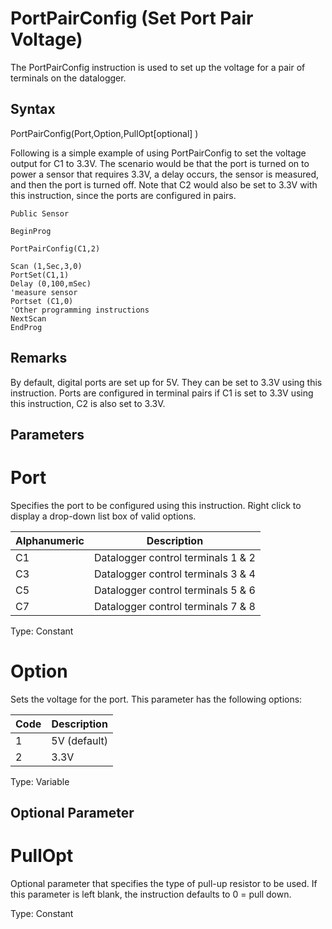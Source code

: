 # PortPairConfig (Set Port Pair Voltage)

The PortPairConfig instruction is used to set up the voltage for a pair of terminals on the datalogger.

## Syntax

PortPairConfig(Port,Option,PullOpt[optional] )

Following is a simple example of using PortPairConfig to set the voltage output for C1 to 3.3V. The scenario would be that the port is turned on to power a sensor that requires 3.3V, a delay occurs, the sensor is measured, and then the port is turned off. Note that C2 would also be set to 3.3V with this instruction, since the ports are configured in pairs.

```
Public Sensor

BeginProg

PortPairConfig(C1,2)

Scan (1,Sec,3,0)
PortSet(C1,1)
Delay (0,100,mSec)
'measure sensor
Portset (C1,0)
'Other programming instructions
NextScan
EndProg
```

## Remarks

By default, digital ports are set up for 5V. They can be set to 3.3V using this instruction. Ports are configured in terminal pairs if C1 is set to 3.3V using this instruction, C2 is also set to 3.3V.

## Parameters

# Port

Specifies the port to be configured using this instruction. Right click to display a drop-down list box of valid options.

| Alphanumeric | Description                        |
| ------------ | ---------------------------------- |
| C1           | Datalogger control terminals 1 & 2 |
| C3           | Datalogger control terminals 3 & 4 |
| C5           | Datalogger control terminals 5 & 6 |
| C7           | Datalogger control terminals 7 & 8 |

Type: Constant

# Option

Sets the voltage for the port. This parameter has the following options:

| Code | Description  |
| ---- | ------------ |
| 1    | 5V (default) |
| 2    | 3.3V         |

Type: Variable

## Optional Parameter

# PullOpt

Optional parameter that specifies the type of pull-up resistor to be used. If this parameter is left blank, the instruction defaults to 0 = pull down.

Type: Constant
